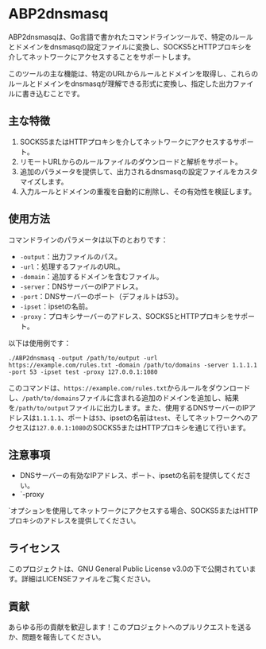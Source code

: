 # ABP2dnsmasq

ABP2dnsmasqは、Go言語で書かれたコマンドラインツールで、特定のルールとドメインをdnsmasqの設定ファイルに変換し、SOCKS5とHTTPプロキシを介してネットワークにアクセスすることをサポートします。

このツールの主な機能は、特定のURLからルールとドメインを取得し、これらのルールとドメインをdnsmasqが理解できる形式に変換し、指定した出力ファイルに書き込むことです。

## 主な特徴

1. SOCKS5またはHTTPプロキシを介してネットワークにアクセスするサポート。
2. リモートURLからのルールファイルのダウンロードと解析をサポート。
3. 追加のパラメータを提供して、出力されるdnsmasqの設定ファイルをカスタマイズします。
4. 入力ルールとドメインの重複を自動的に削除し、その有効性を検証します。

## 使用方法

コマンドラインのパラメータは以下のとおりです：

- `-output`：出力ファイルのパス。
- `-url`：処理するファイルのURL。
- `-domain`：追加するドメインを含むファイル。
- `-server`：DNSサーバーのIPアドレス。
- `-port`：DNSサーバーのポート（デフォルトは53）。
- `-ipset`：ipsetの名前。
- `-proxy`：プロキシサーバーのアドレス、SOCKS5とHTTPプロキシをサポート。

以下は使用例です：

```shell
./ABP2dnsmasq -output /path/to/output -url https://example.com/rules.txt -domain /path/to/domains -server 1.1.1.1 -port 53 -ipset test -proxy 127.0.0.1:1080
```

このコマンドは、`https://example.com/rules.txt`からルールをダウンロードし、`/path/to/domains`ファイルに含まれる追加のドメインを追加し、結果を`/path/to/output`ファイルに出力します。また、使用するDNSサーバーのIPアドレスは`1.1.1.1`、ポートは`53`、ipsetの名前は`test`、そしてネットワークへのアクセスは`127.0.0.1:1080`のSOCKS5またはHTTPプロキシを通じて行います。

## 注意事項

- DNSサーバーの有効なIPアドレス、ポート、ipsetの名前を提供してください。
- `-proxy

`オプションを使用してネットワークにアクセスする場合、SOCKS5またはHTTPプロキシのアドレスを提供してください。

## ライセンス

このプロジェクトは、GNU General Public License v3.0の下で公開されています。詳細はLICENSEファイルをご覧ください。

## 貢献

あらゆる形の貢献を歓迎します！このプロジェクトへのプルリクエストを送るか、問題を報告してください。

